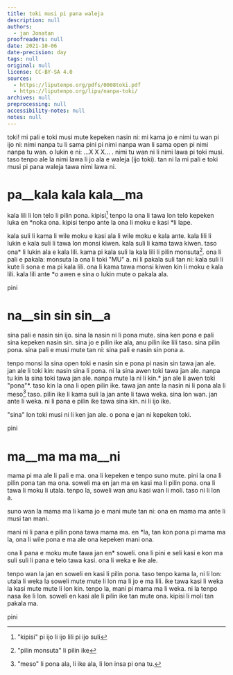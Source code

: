 ```yaml
---
title: toki musi pi pana waleja
description: null
authors:
  - jan Jonatan
proofreaders: null
date: 2021-10-06
date-precision: day
tags: null
original: null
license: CC-BY-SA 4.0
sources:
  - https://liputenpo.org/pdfs/0008toki.pdf
  - https://liputenpo.org/lipu/nanpa-toki/
archives: null
preprocessing: null
accessibility-notes: null
notes: null
---
```


toki! mi pali e toki musi mute kepeken nasin ni: mi kama jo e nimi tu wan pi ijo ni: nimi nanpa tu li sama pini pi nimi nanpa wan li sama open pi nimi nanpa tu wan. o lukin e ni: ...X X X... . nimi tu wan ni li nimi lawa pi toki musi. taso tenpo ale la nimi lawa li jo ala e waleja (ijo toki). tan ni la mi pali e toki musi pi pana waleja tawa nimi lawa ni.

# pa__kala kala kala__ma

kala lili li lon telo li pilin pona. kipisi[^1] tenpo la ona li tawa lon telo kepeken luka en \*noka ona. kipisi tenpo ante la ona li moku e kasi \*li lape.

[^1]: "kipisi" pi ijo li ijo lili pi ijo suli

kala suli li kama li wile moku e kasi ala li wile moku e kala ante. kala lili li lukin e kala suli li tawa lon monsi kiwen. kala suli li kama tawa kiwen. taso ona\* li lukin ala e kala lili. kama pi kala suli la kala lili li pilin monsuta[^2]. ona li pali e pakala: monsuta la ona li toki "MU" a. ni li pakala suli tan ni: kala suli li kute li sona e ma pi kala lili. ona li kama tawa monsi kiwen kin li moku e kala lili. kala lili ante \*o awen e sina o lukin mute o pakala ala.

pini

[^2]: "pilin monsuta" li pilin ike

# na__sin sin sin__a

sina pali e nasin sin ijo. sina la nasin ni li pona mute. sina ken pona e pali sina kepeken nasin sin. sina jo e pilin ike ala, anu pilin ike lili taso. sina pilin pona. sina pali e musi mute tan ni: sina pali e nasin sin pona a.

tenpo monsi la sina open toki e nasin sin e pona pi nasin sin tawa jan ale. jan ale li toki kin: nasin sina li pona. ni la sina awen toki tawa jan ale. nanpa tu kin la sina toki tawa jan ale. nanpa mute la ni li kin.\* jan ale li awen toki "pona"\*. taso kin la ona li open pilin ike. tawa jan ante la nasin ni li pona ala li meso[^3] taso. pilin ike li kama suli la jan ante li tawa weka. sina lon wan. jan ante li weka. ni li pana e pilin ike tawa sina kin. ni li ijo ike.

"sina" lon toki musi ni li ken jan ale. o pona e jan ni kepeken toki.

pini

[^3]: "meso" li pona ala, li ike ala, li lon insa pi ona tu.

# ma__ma ma ma__ni

mama pi ma ale li pali e ma. ona li kepeken e tenpo suno mute. pini la ona li pilin pona tan ma ona. soweli ma en jan ma en kasi ma li pilin pona. ona li tawa li moku li utala. tenpo la, soweli wan anu kasi wan li moli. taso ni li lon a.

suno wan la mama ma li kama jo e mani mute tan ni: ona en mama ma ante li musi tan mani.

mani ni li pana e pilin pona tawa mama ma. en \*la, tan kon pona pi mama ma la, ona li wile pona e ma ale ona kepeken mani ona.

ona li pana e moku mute tawa jan en\* soweli. ona li pini e seli kasi e kon ma suli suli li pana e telo tawa kasi. ona li weka e ike ale.

tenpo wan la jan en soweli en kasi li pilin pona. taso tenpo kama la, ni li lon: utala li weka la soweli mute mute li lon ma li jo e ma lili. ike tawa kasi li weka la kasi mute mute li lon kin. tenpo la, mani pi mama ma li weka. ni la tenpo nasa ike li lon. soweli en kasi ale li pilin ike tan mute ona. kipisi li moli tan pakala ma.

pini